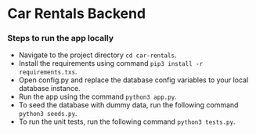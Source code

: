 # Car Rentals Backend

### Steps to run the app locally
 - Navigate to the project directory `cd car-rentals`.
 - Install the requirements using command `pip3 install -r requirements.txs`.
 - Open config.py and replace the database config variables to your local database instance.
 - Run the app using the command `python3 app.py`.
 - To seed the database with dummy data, run the following command `python3 seeds.py`.
 - To run the unit tests, run the following command `python3 tests.py`.
